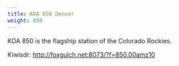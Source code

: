 ```yaml
---
title: KOA 850 Denver
weight: 850
---
```

KOA 850 is the flagship station of the Colorado Rockies.

Kiwisdr: http://foxgulch.net:8073/?f=850.00amz10
